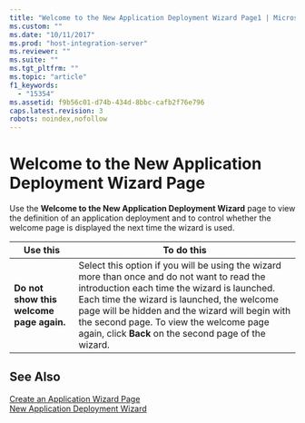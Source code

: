 ```yaml
---
title: "Welcome to the New Application Deployment Wizard Page1 | Microsoft Docs"
ms.custom: ""
ms.date: "10/11/2017"
ms.prod: "host-integration-server"
ms.reviewer: ""
ms.suite: ""
ms.tgt_pltfrm: ""
ms.topic: "article"
f1_keywords: 
  - "15354"
ms.assetid: f9b56c01-d74b-434d-8bbc-cafb2f76e796
caps.latest.revision: 3
robots: noindex,nofollow
---
```

# Welcome to the New Application Deployment Wizard Page
Use the **Welcome to the New Application Deployment Wizard** page to view the definition of an application deployment and to control whether the welcome page is displayed the next time the wizard is used.  
  
|Use this|To do this|  
|--------------|----------------|  
|**Do not show this welcome page again.**|Select this option if you will be using the wizard more than once and do not want to read the introduction each time the wizard is launched. Each time the wizard is launched, the welcome page will be hidden and the wizard will begin with the second page. To view the welcome page again, click **Back** on the second page of the wizard.|  
  
## See Also  
 [Create an Application Wizard Page](../core/create-an-application-wizard-page.md)   
 [New Application Deployment Wizard](../core/new-application-deployment-wizard.md)